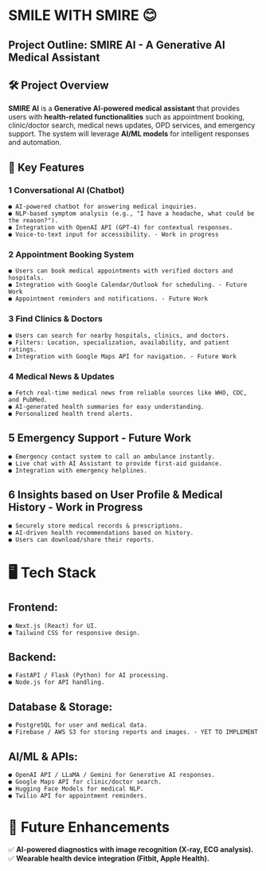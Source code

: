 # SMILE WITH SMIRE 😊

## Project Outline: SMIRE AI - A Generative AI Medical Assistant

## 🛠 Project Overview

**SMIRE AI** is a **Generative AI-powered medical assistant** that provides users with
**health-related functionalities** such as appointment booking, clinic/doctor search, medical
news updates, OPD services, and emergency support. The system will leverage **AI/ML models**
for intelligent responses and automation.

## 🚀 Key Features

### 1 Conversational AI (Chatbot)

```
● AI-powered chatbot for answering medical inquiries.
● NLP-based symptom analysis (e.g., "I have a headache, what could be the reason?").
● Integration with OpenAI API (GPT-4) for contextual responses.
● Voice-to-text input for accessibility. - Work in progress
```
### 2  Appointment Booking System

```
● Users can book medical appointments with verified doctors and hospitals.
● Integration with Google Calendar/Outlook for scheduling. - Future Work
● Appointment reminders and notifications. - Future Work
```
### 3 Find Clinics & Doctors

```
● Users can search for nearby hospitals, clinics, and doctors.
● Filters: Location, specialization, availability, and patient ratings.
● Integration with Google Maps API for navigation. - Future Work
```
### 4  Medical News & Updates

```
● Fetch real-time medical news from reliable sources like WHO, CDC, and PubMed.
● AI-generated health summaries for easy understanding.
● Personalized health trend alerts.
```

## 5  Emergency Support - Future Work

```
● Emergency contact system to call an ambulance instantly.
● Live chat with AI Assistant to provide first-aid guidance.
● Integration with emergency helplines.
```
## 6  Insights based on User Profile & Medical History - Work in Progress

```
● Securely store medical records & prescriptions.
● AI-driven health recommendations based on history.
● Users can download/share their reports.
```

# 🖥 Tech Stack

## Frontend:

```
● Next.js (React) for UI.
● Tailwind CSS for responsive design.
```
## Backend:

```
● FastAPI / Flask (Python) for AI processing.
● Node.js for API handling.
```
## Database & Storage:

```
● PostgreSQL for user and medical data.
● Firebase / AWS S3 for storing reports and images. - YET TO IMPLEMENT
```
## AI/ML & APIs:


```
● OpenAI API / LLaMA / Gemini for Generative AI responses.
● Google Maps API for clinic/doctor search.
● Hugging Face Models for medical NLP.
● Twilio API for appointment reminders.
```
# 🎯 Future Enhancements

✅ **AI-powered diagnostics with image recognition (X-ray, ECG analysis).**
✅ **Wearable health device integration (Fitbit, Apple Health).**



